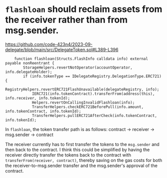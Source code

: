 # `flashloan` should reclaim assets from the receiver rather than from msg.sender.

https://github.com/code-423n4/2023-09-delegate/blob/main/src/DelegateToken.sol#L389-L396
```solidity
    function flashloan(Structs.FlashInfo calldata info) external payable nonReentrant {
        StorageHelpers.revertNotOperator(accountOperator, info.delegateHolder);
        if (info.tokenType == IDelegateRegistry.DelegationType.ERC721) {
            RegistryHelpers.revertERC721FlashUnavailable(delegateRegistry, info);
            IERC721(info.tokenContract).transferFrom(address(this), info.receiver, info.tokenId);
            Helpers.revertOnCallingInvalidFlashloan(info);
            TransferHelpers.checkERC721BeforePull(info.amount, info.tokenContract, info.tokenId);
            TransferHelpers.pullERC721AfterCheck(info.tokenContract, info.tokenId);
```

In `flashloan`, the token transfer path is as follows: contract -> receiver -> msg.sender -> contract


The receiver currently has to first transfer the tokens to the `msg.sender` and then back to the contract. I think this could be simplified by having the receiver directly transfer the tokens back to the contract with `transferFrom(receiver, contract)`, thereby saving on the gas costs for both the receiver-to-msg.sender transfer and the msg.sender's approval of the contract.